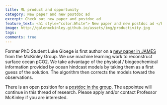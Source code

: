 ```yaml
---
title: ML product and opportunity
category: New paper and new postdoc ad
excerpt: Check out new paper and postdoc ad
feature_text: <h1 style="color:White"> New paper and new postdoc ad </h1>
image: http://galenmckinley.github.io/assets/img/productivity.jpg
tags: 
comments: true
---
```


Former PhD Student Luke Gloege is first author on a [new paper in JAMES](https://agupubs.onlinelibrary.wiley.com/doi/epdf/10.1029/2021MS002620) from the McKinley Group. We use machine learning work to reconstruct surface ocean pCO2. We take advantage of the physical / biogeochemical information provided by ocean hindcast models by taking them as a first guess of the solution. The algorithm then corrects the models toward the observations. 

There is an open position for a [postdoc in the group](https://academic.careers.columbia.edu/#/90517). The appointee will continue in this thread of research. Please apply and/or contact Professor McKinley if you are interested. 

